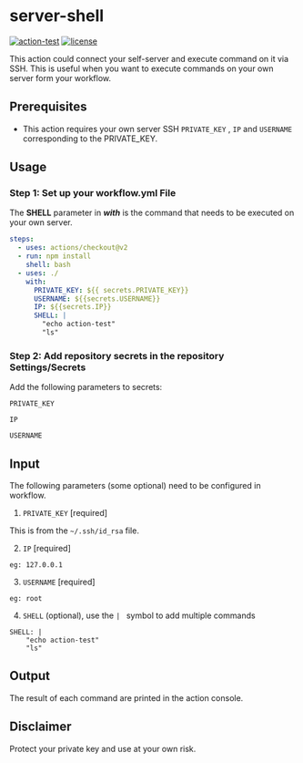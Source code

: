# server-shell

[![action-test](https://github.com/tzzs/server-shell/actions/workflows/action-test.yml/badge.svg)](https://github.com/tzzs/server-shell/actions/workflows/action-test.yml)
[![license](https://img.shields.io/badge/license-MIT-brightgreen)](https://github.com/tzzs/server-shell/blob/main/LICENSE)

This action could connect your self-server and execute command on it via SSH. This is useful when you want to execute commands on your own server form your workflow.

## Prerequisites

- This action requires your own server SSH `PRIVATE_KEY` , `IP` and `USERNAME` corresponding to the PRIVATE_KEY.

## Usage

### Step 1: Set up your workflow.yml File

The **SHELL** parameter in **_with_** is the command that needs to be executed on your own server.

```yaml
steps:
  - uses: actions/checkout@v2
  - run: npm install
    shell: bash
  - uses: ./
    with:
      PRIVATE_KEY: ${{ secrets.PRIVATE_KEY}}
      USERNAME: ${{secrets.USERNAME}}
      IP: ${{secrets.IP}}
      SHELL: |
        "echo action-test"
        "ls"
```

### Step 2: Add repository secrets in the repository Settings/Secrets

Add the following parameters to secrets:

`PRIVATE_KEY`

`IP`

`USERNAME`

## Input

The following parameters (some optional) need to be configured in workflow.

1. `PRIVATE_KEY` [required]

This is from the `~/.ssh/id_rsa` file.

2. `IP` [required]

```
eg: 127.0.0.1
```

3. `USERNAME` [required]

```
eg: root
```

4. `SHELL` (optional), use the `| ` symbol to add multiple commands

```shell
SHELL: |
	"echo action-test"
	"ls"
```

## Output

The result of each command are printed in the action console.

## Disclaimer

Protect your private key and use at your own risk.
